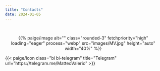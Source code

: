 ```yaml
---
title: "Contacts"
date: 2024-01-05
---
```


<br>

<div style="text-align: center;">
<p>
{{% paige/image alt="" class="rounded-3" 
    fetchpriority="high" loading="eager" process="webp" 
    src="images/MV.jpg" height="auto" width="40%" %}}
</p>
</div>

<div class="column-gap-3 d-flex display-6 justify-content-center mb-3">
    {{< paige/icon class="bi bi-telegram" title="Telegram" url="https://telegram.me/MatteoValerio" >}}    
</div>